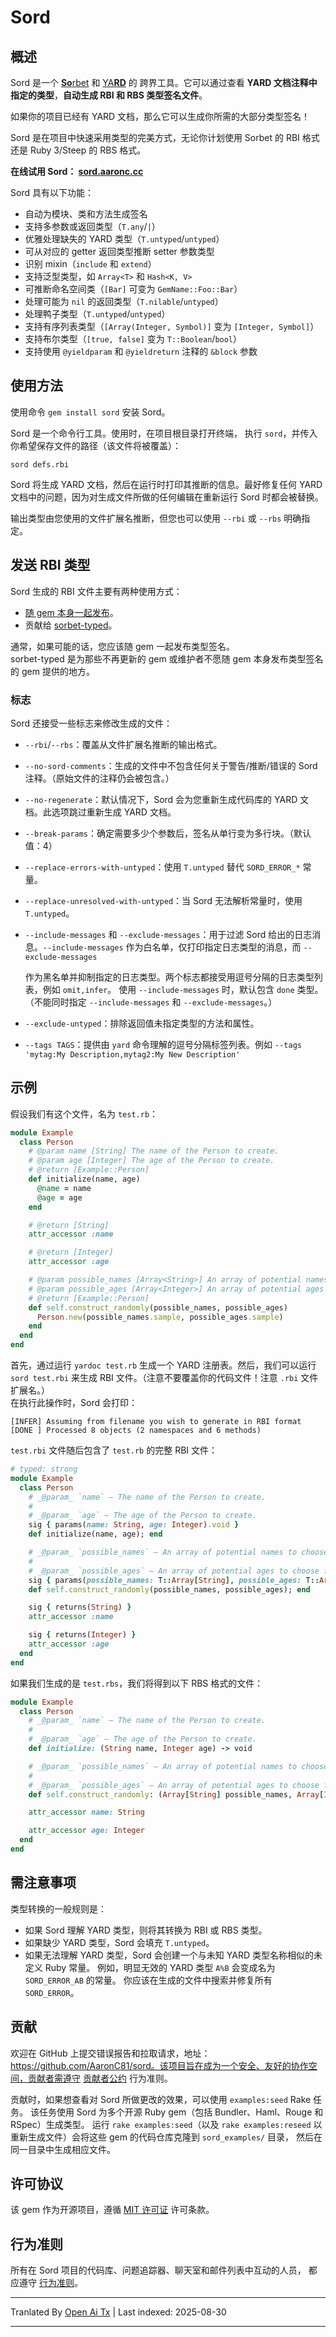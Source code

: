 # Sord

## 概述

Sord 是一个 [**So**rbet](https://sorbet.org) 和 [YA**RD**](https://yardoc.org/) 的
跨界工具。它可以通过查看 **YARD 文档注释中指定的类型**，**自动生成 RBI 和 RBS 类型签名文件**。

如果你的项目已经有 YARD 文档，那么它可以生成你所需的大部分类型签名！

Sord 是在项目中快速采用类型的完美方式，无论你计划使用 Sorbet 的 RBI 格式还是 Ruby 3/Steep 的 RBS 格式。

**在线试用 Sord： [sord.aaronc.cc](https://sord.aaronc.cc)**

Sord 具有以下功能：
  - 自动为模块、类和方法生成签名
  - 支持多参数或返回类型（`T.any`/`|`）
  - 优雅处理缺失的 YARD 类型（`T.untyped`/`untyped`）
  - 可从对应的 getter 返回类型推断 setter 参数类型
  - 识别 mixin（`include` 和 `extend`）
  - 支持泛型类型，如 `Array<T>` 和 `Hash<K, V>`
  - 可推断命名空间类（`[Bar]` 可变为 `GemName::Foo::Bar`）
  - 处理可能为 `nil` 的返回类型（`T.nilable`/`untyped`）
  - 处理鸭子类型（`T.untyped`/`untyped`）
  - 支持有序列表类型（`[Array(Integer, Symbol)]` 变为 `[Integer, Symbol]`）
  - 支持布尔类型（`[true, false]` 变为 `T::Boolean`/`bool`）
  - 支持使用 `@yieldparam` 和 `@yieldreturn` 注释的 `&block` 参数

## 使用方法

使用命令 `gem install sord` 安装 Sord。

Sord 是一个命令行工具。使用时，在项目根目录打开终端，
执行 `sord`，并传入你希望保存文件的路径（该文件将被覆盖）：





```
sord defs.rbi
```
Sord 将生成 YARD 文档，然后在运行时打印其推断的信息。最好修复任何 YARD 文档中的问题，因为对生成文件所做的任何编辑在重新运行 Sord 时都会被替换。

输出类型由您使用的文件扩展名推断，但您也可以使用 `--rbi` 或 `--rbs` 明确指定。

## 发送 RBI 类型

Sord 生成的 RBI 文件主要有两种使用方式：

- [随 gem 本身一起发布](https://sorbet.org/docs/rbi#rbis-within-gems)。
- 贡献给 [sorbet-typed](https://github.com/sorbet/sorbet-typed)。

通常，如果可能的话，您应该随 gem 一起发布类型签名。  
sorbet-typed 是为那些不再更新的 gem 或维护者不愿随 gem 本身发布类型签名的 gem 提供的地方。

### 标志

Sord 还接受一些标志来修改生成的文件：

  - `--rbi`/`--rbs`：覆盖从文件扩展名推断的输出格式。
  - `--no-sord-comments`：生成的文件中不包含任何关于警告/推断/错误的 Sord 注释。（原始文件的注释仍会被包含。）
  - `--no-regenerate`：默认情况下，Sord 会为您重新生成代码库的 YARD 文档。此选项跳过重新生成 YARD 文档。
  - `--break-params`：确定需要多少个参数后，签名从单行变为多行块。（默认值：4）
  - `--replace-errors-with-untyped`：使用 `T.untyped` 替代 `SORD_ERROR_*` 常量。
  - `--replace-unresolved-with-untyped`：当 Sord 无法解析常量时，使用 `T.untyped`。
  - `--include-messages` 和 `--exclude-messages`：用于过滤 Sord 给出的日志消息。`--include-messages` 作为白名单，仅打印指定日志类型的消息，而 `--exclude-messages`















    作为黑名单并抑制指定的日志类型。两个标志都接受用逗号分隔的日志类型列表，例如 `omit,infer`。
    使用 `--include-messages` 时，默认包含 `done` 类型。
    （不能同时指定 `--include-messages` 和 `--exclude-messages`。）
  - `--exclude-untyped`：排除返回值未指定类型的方法和属性。
  - `--tags TAGS`：提供由 `yard` 命令理解的逗号分隔标签列表。例如 `--tags 'mytag:My Description,mytag2:My New Description'`

## 示例

假设我们有这个文件，名为 `test.rb`：




```ruby
module Example
  class Person
    # @param name [String] The name of the Person to create.
    # @param age [Integer] The age of the Person to create.
    # @return [Example::Person]
    def initialize(name, age)
      @name = name
      @age = age
    end

    # @return [String]
    attr_accessor :name

    # @return [Integer]
    attr_accessor :age

    # @param possible_names [Array<String>] An array of potential names to choose from.
    # @param possible_ages [Array<Integer>] An array of potential ages to choose from.
    # @return [Example::Person]
    def self.construct_randomly(possible_names, possible_ages)
      Person.new(possible_names.sample, possible_ages.sample)
    end
  end
end
```
首先，通过运行 `yardoc test.rb` 生成一个 YARD 注册表。然后，我们可以运行  
`sord test.rbi` 来生成 RBI 文件。（注意不要覆盖你的代码文件！注意 `.rbi` 文件扩展名。）  
在执行此操作时，Sord 会打印：


```
[INFER] Assuming from filename you wish to generate in RBI format
[DONE ] Processed 8 objects (2 namespaces and 6 methods)
```

`test.rbi` 文件随后包含了 `test.rb` 的完整 RBI 文件：

```ruby
# typed: strong
module Example
  class Person
    # _@param_ `name` — The name of the Person to create.
    # 
    # _@param_ `age` — The age of the Person to create.
    sig { params(name: String, age: Integer).void }
    def initialize(name, age); end

    # _@param_ `possible_names` — An array of potential names to choose from.
    # 
    # _@param_ `possible_ages` — An array of potential ages to choose from.
    sig { params(possible_names: T::Array[String], possible_ages: T::Array[Integer]).returns(Example::Person) }
    def self.construct_randomly(possible_names, possible_ages); end

    sig { returns(String) }
    attr_accessor :name

    sig { returns(Integer) }
    attr_accessor :age
  end
end
```
如果我们生成的是 `test.rbs`，我们将得到以下 RBS 格式的文件：


```ruby
module Example
  class Person
    # _@param_ `name` — The name of the Person to create.
    # 
    # _@param_ `age` — The age of the Person to create.
    def initialize: (String name, Integer age) -> void

    # _@param_ `possible_names` — An array of potential names to choose from.
    # 
    # _@param_ `possible_ages` — An array of potential ages to choose from.
    def self.construct_randomly: (Array[String] possible_names, Array[Integer] possible_ages) -> Example::Person

    attr_accessor name: String

    attr_accessor age: Integer
  end
end
```

## 需注意事项

类型转换的一般规则是：

  - 如果 Sord 理解 YARD 类型，则将其转换为 RBI 或 RBS 类型。
  - 如果缺少 YARD 类型，Sord 会填充 `T.untyped`。
  - 如果无法理解 YARD 类型，Sord 会创建一个与未知 YARD 类型名称相似的未定义 Ruby 常量。
    例如，明显无效的 YARD 类型 `A%B` 会变成名为 `SORD_ERROR_AB` 的常量。
    你应该在生成的文件中搜索并修复所有 `SORD_ERROR`。

## 贡献

欢迎在 GitHub 上提交错误报告和拉取请求，地址：https://github.com/AaronC81/sord。该项目旨在成为一个安全、友好的协作空间，贡献者需遵守 [贡献者公约](http://contributor-covenant.org) 行为准则。

贡献时，如果想查看对 Sord 所做更改的效果，可以使用 `examples:seed` Rake 任务。
该任务使用 Sord 为多个开源 Ruby gem（包括 Bundler、Haml、Rouge 和 RSpec）生成类型。
运行 `rake examples:seed`（以及 `rake examples:reseed` 以重新生成文件）会将这些 gem 的代码仓库克隆到 `sord_examples/` 目录，
然后在同一目录中生成相应文件。

## 许可协议

该 gem 作为开源项目，遵循 [MIT 许可证](https://opensource.org/licenses/MIT) 许可条款。

## 行为准则

所有在 Sord 项目的代码库、问题追踪器、聊天室和邮件列表中互动的人员，
都应遵守 [行为准则](https://github.com/AaronC81/sord/blob/master/CODE_OF_CONDUCT.md)。






---

Tranlated By [Open Ai Tx](https://github.com/OpenAiTx/OpenAiTx) | Last indexed: 2025-08-30

---